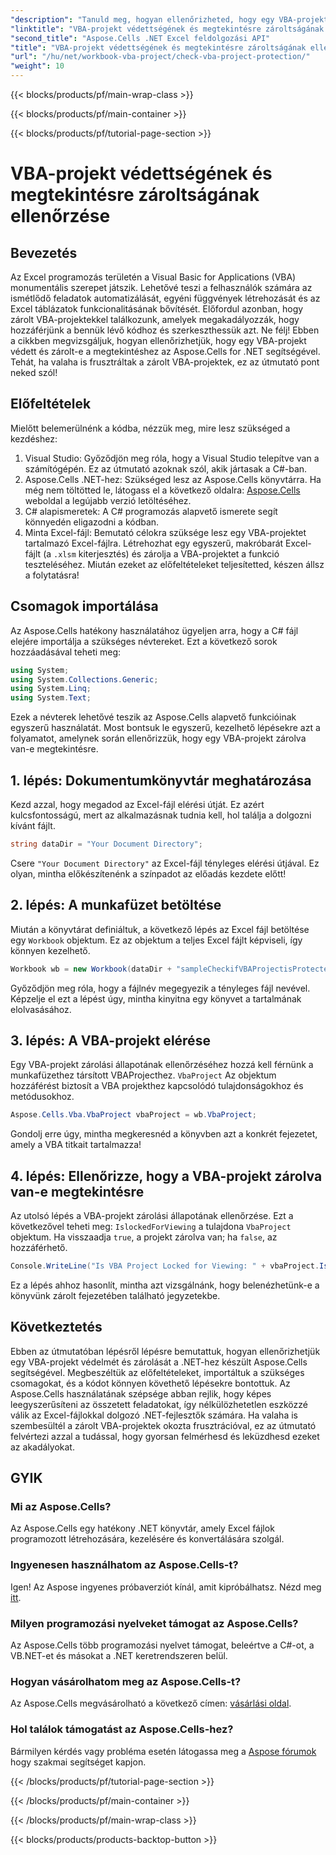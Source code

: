 ```yaml
---
"description": "Tanuld meg, hogyan ellenőrizheted, hogy egy VBA-projekt zárolva van-e az Excelben az Aspose.Cells for .NET segítségével átfogó, lépésről lépésre szóló útmutatónkkal. Engedd szabadjára a benned rejlő lehetőségeket."
"linktitle": "VBA-projekt védettségének és megtekintésre zároltságának ellenőrzése"
"second_title": "Aspose.Cells .NET Excel feldolgozási API"
"title": "VBA-projekt védettségének és megtekintésre zároltságának ellenőrzése"
"url": "/hu/net/workbook-vba-project/check-vba-project-protection/"
"weight": 10
---
```


{{< blocks/products/pf/main-wrap-class >}}

{{< blocks/products/pf/main-container >}}

{{< blocks/products/pf/tutorial-page-section >}}

# VBA-projekt védettségének és megtekintésre zároltságának ellenőrzése

## Bevezetés
Az Excel programozás területén a Visual Basic for Applications (VBA) monumentális szerepet játszik. Lehetővé teszi a felhasználók számára az ismétlődő feladatok automatizálását, egyéni függvények létrehozását és az Excel táblázatok funkcionalitásának bővítését. Előfordul azonban, hogy zárolt VBA-projektekkel találkozunk, amelyek megakadályozzák, hogy hozzáférjünk a bennük lévő kódhoz és szerkeszthessük azt. Ne félj! Ebben a cikkben megvizsgáljuk, hogyan ellenőrizhetjük, hogy egy VBA-projekt védett és zárolt-e a megtekintéshez az Aspose.Cells for .NET segítségével. Tehát, ha valaha is frusztráltak a zárolt VBA-projektek, ez az útmutató pont neked szól!
## Előfeltételek
Mielőtt belemerülnénk a kódba, nézzük meg, mire lesz szükséged a kezdéshez:
1. Visual Studio: Győződjön meg róla, hogy a Visual Studio telepítve van a számítógépén. Ez az útmutató azoknak szól, akik jártasak a C#-ban.
2. Aspose.Cells .NET-hez: Szükséged lesz az Aspose.Cells könyvtárra. Ha még nem töltötted le, látogass el a következő oldalra: [Aspose.Cells](https://releases.aspose.com/cells/net/) weboldal a legújabb verzió letöltéséhez.
3. C# alapismeretek: A C# programozás alapvető ismerete segít könnyedén eligazodni a kódban.
4. Minta Excel-fájl: Bemutató célokra szüksége lesz egy VBA-projektet tartalmazó Excel-fájlra. Létrehozhat egy egyszerű, makróbarát Excel-fájlt (a `.xlsm` kiterjesztés) és zárolja a VBA-projektet a funkció teszteléséhez.
Miután ezeket az előfeltételeket teljesítetted, készen állsz a folytatásra!
## Csomagok importálása
Az Aspose.Cells hatékony használatához ügyeljen arra, hogy a C# fájl elejére importálja a szükséges névtereket. Ezt a következő sorok hozzáadásával teheti meg:
```csharp
using System;
using System.Collections.Generic;
using System.Linq;
using System.Text;
```
Ezek a névterek lehetővé teszik az Aspose.Cells alapvető funkcióinak egyszerű használatát.
Most bontsuk le egyszerű, kezelhető lépésekre azt a folyamatot, amelynek során ellenőrizzük, hogy egy VBA-projekt zárolva van-e megtekintésre.
## 1. lépés: Dokumentumkönyvtár meghatározása
Kezd azzal, hogy megadod az Excel-fájl elérési útját. Ez azért kulcsfontosságú, mert az alkalmazásnak tudnia kell, hol találja a dolgozni kívánt fájlt.
```csharp
string dataDir = "Your Document Directory";
```
Csere `"Your Document Directory"` az Excel-fájl tényleges elérési útjával. Ez olyan, mintha előkészítenénk a színpadot az előadás kezdete előtt!
## 2. lépés: A munkafüzet betöltése
Miután a könyvtárat definiáltuk, a következő lépés az Excel fájl betöltése egy `Workbook` objektum. Ez az objektum a teljes Excel fájlt képviseli, így könnyen kezelhető.
```csharp
Workbook wb = new Workbook(dataDir + "sampleCheckifVBAProjectisProtected.xlsm");
```
Győződjön meg róla, hogy a fájlnév megegyezik a tényleges fájl nevével. Képzelje el ezt a lépést úgy, mintha kinyitna egy könyvet a tartalmának elolvasásához.
## 3. lépés: A VBA-projekt elérése
Egy VBA-projekt zárolási állapotának ellenőrzéséhez hozzá kell férnünk a munkafüzethez társított VBAProjecthez. `VbaProject` Az objektum hozzáférést biztosít a VBA projekthez kapcsolódó tulajdonságokhoz és metódusokhoz.
```csharp
Aspose.Cells.Vba.VbaProject vbaProject = wb.VbaProject;
```
Gondolj erre úgy, mintha megkeresnéd a könyvben azt a konkrét fejezetet, amely a VBA titkait tartalmazza!
## 4. lépés: Ellenőrizze, hogy a VBA-projekt zárolva van-e megtekintésre
Az utolsó lépés a VBA-projekt zárolási állapotának ellenőrzése. Ezt a következővel teheti meg: `IslockedForViewing` a tulajdona `VbaProject` objektum. Ha visszaadja `true`, a projekt zárolva van; ha `false`, az hozzáférhető.
```csharp
Console.WriteLine("Is VBA Project Locked for Viewing: " + vbaProject.IslockedForViewing);
```
Ez a lépés ahhoz hasonlít, mintha azt vizsgálnánk, hogy belenézhetünk-e a könyvünk zárolt fejezetében található jegyzetekbe.
## Következtetés
Ebben az útmutatóban lépésről lépésre bemutattuk, hogyan ellenőrizhetjük egy VBA-projekt védelmét és zárolását a .NET-hez készült Aspose.Cells segítségével. Megbeszéltük az előfeltételeket, importáltuk a szükséges csomagokat, és a kódot könnyen követhető lépésekre bontottuk. Az Aspose.Cells használatának szépsége abban rejlik, hogy képes leegyszerűsíteni az összetett feladatokat, így nélkülözhetetlen eszközzé válik az Excel-fájlokkal dolgozó .NET-fejlesztők számára.
Ha valaha is szembesültél a zárolt VBA-projektek okozta frusztrációval, ez az útmutató felvértezi azzal a tudással, hogy gyorsan felmérhesd és leküzdhesd ezeket az akadályokat.
## GYIK
### Mi az Aspose.Cells?
Az Aspose.Cells egy hatékony .NET könyvtár, amely Excel fájlok programozott létrehozására, kezelésére és konvertálására szolgál.
### Ingyenesen használhatom az Aspose.Cells-t?
Igen! Az Aspose ingyenes próbaverziót kínál, amit kipróbálhatsz. Nézd meg [itt](https://releases.aspose.com/).
### Milyen programozási nyelveket támogat az Aspose.Cells?
Az Aspose.Cells több programozási nyelvet támogat, beleértve a C#-ot, a VB.NET-et és másokat a .NET keretrendszeren belül.
### Hogyan vásárolhatom meg az Aspose.Cells-t?
Az Aspose.Cells megvásárolható a következő címen: [vásárlási oldal](https://purchase.aspose.com/buy).
### Hol találok támogatást az Aspose.Cells-hez?
Bármilyen kérdés vagy probléma esetén látogassa meg a [Aspose fórumok](https://forum.aspose.com/c/cells/9) hogy szakmai segítséget kapjon.


{{< /blocks/products/pf/tutorial-page-section >}}

{{< /blocks/products/pf/main-container >}}

{{< /blocks/products/pf/main-wrap-class >}}

{{< blocks/products/products-backtop-button >}}